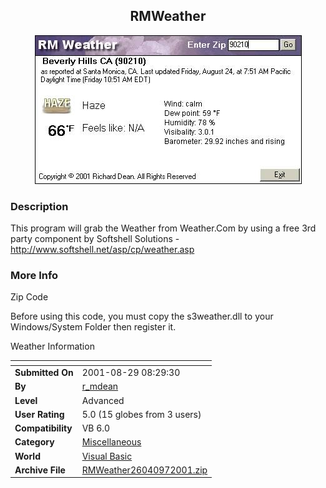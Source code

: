 ﻿<div align="center">

## RMWeather

<img src="PIC200182994639512.jpg">
</div>

### Description

This program will grab the Weather from Weather.Com by using a free 3rd party component by Softshell Solutions - http://www.softshell.net/asp/cp/weather.asp
 
### More Info
 
Zip Code

Before using this code, you must copy the s3weather.dll to your Windows/System Folder then register it.

Weather Information


<span>             |<span>
---                |---
**Submitted On**   |2001-08-29 08:29:30
**By**             |[r\_mdean](https://github.com/Planet-Source-Code/PSCIndex/blob/master/ByAuthor/r-mdean.md)
**Level**          |Advanced
**User Rating**    |5.0 (15 globes from 3 users)
**Compatibility**  |VB 6\.0
**Category**       |[Miscellaneous](https://github.com/Planet-Source-Code/PSCIndex/blob/master/ByCategory/miscellaneous__1-1.md)
**World**          |[Visual Basic](https://github.com/Planet-Source-Code/PSCIndex/blob/master/ByWorld/visual-basic.md)
**Archive File**   |[RMWeather26040972001\.zip](https://github.com/Planet-Source-Code/r-mdean-rmweather__1-26773/archive/master.zip)








